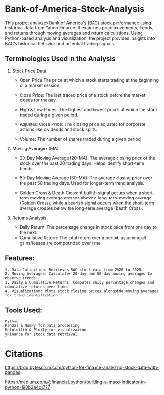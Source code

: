 # Bank-of-America-Stock-Analysis

This project analyzes Bank of America's (BAC) stock performance using historical data from Yahoo Finance. It examines price movements, trends, and returns through moving averages and return calculations. Using Python-based analysis and visualization, the project provides insights into BAC’s historical behavior and potential trading signals.

## Terminologies Used in the Analysis
1. Stock Price Data

     * Open Price:The price at which a stock starts trading at the beginning of a market session.
       
     * Close Price:
       The last traded price of a stock before the market closes for the day.
       
     * High & Low Prices:
       The highest and lowest prices at which the stock traded during a given period.
       
     * Adjusted Close Price:
       The closing price adjusted for corporate actions like dividends and stock splits.
       
     * Volume:
       The number of shares traded during a given period.

3. Moving Averages (MA)

    * 20-Day Moving Average (20-MA): The average closing price of the stock over the past 20 trading days. Helps identify short-term trends.
      
    * 50-Day Moving Average (50-MA): The average closing price over the past 50 trading days. Used for longer-term trend analysis.
      
    * Golden Cross & Death Cross: A bullish signal occurs when a short-term moving average crosses above a long-term moving average (Golden Cross), while a bearish signal occurs when the short-term average crosses below the long-term average (Death Cross).

4. Returns Analysis

   * Daily Return: The percentage change in stock price from one day to the next.
   * Cumulative Return: The total return over a period, assuming all gains/losses are compounded over time

## Features:
    1. Data Collection: Retrieves BAC stock data from 2020 to 2025.
    2. Moving Averages: Calculates 20-day and 50-day moving averages to observe trends.
    3. Daily & Cumulative Returns: Computes daily percentage changes and cumulative returns over time.
    4. Visualization: Plots stock closing prices alongside moving averages for trend identification.

## Tools Used:
    Python
    Pandas & NumPy for data processing
    Matplotlib & Plotly for visualization
    yFinance for stock data retrieval


# Citations
https://blog.bytescrum.com/python-for-finance-analyzing-stock-data-with-pandas

https://medium.com/@financial_python/building-a-macd-indicator-in-python-190b2a4c1777
